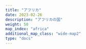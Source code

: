 ```yaml
---
title: "アフリカ"
date: 2023-02-26
description: "アフリカの国"
weight: 50
map_index: "africa"
additional_map_class: "wide-map2"
type: "docs"
---
```

